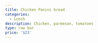 ```yaml
---
title: Chicken Panini bread
categories:
  - Lunch
description: Chicken, parmesan, tomatoes
type: raw bar
price: '$23'
---
```


